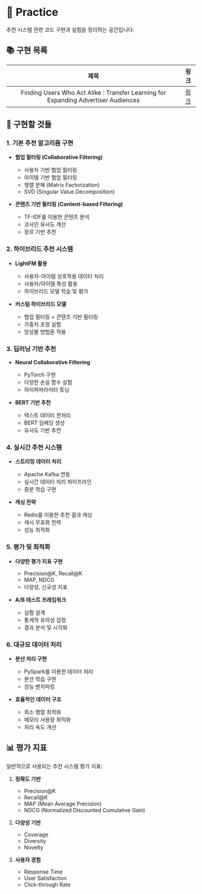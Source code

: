# 📕 Practice

추천 시스템 관련 코드 구현과 실험을 정리하는 공간입니다.

## 📚 구현 목록

| 제목 | 링크 |
|:---:|:---:|
| Finding Users Who Act Alike : Transfer Learning for Expanding Advertiser Audiences | [링크](./Transfer%20Learning%20for%20Expanding%20Advertiser%20Audiences) |

## 🚀 구현할 것들

### 1. 기본 추천 알고리즘 구현
- **협업 필터링 (Collaborative Filtering)**
  - 사용자 기반 협업 필터링
  - 아이템 기반 협업 필터링
  - 행렬 분해 (Matrix Factorization)
  - SVD (Singular Value Decomposition)

- **콘텐츠 기반 필터링 (Content-based Filtering)**
  - TF-IDF를 이용한 콘텐츠 분석
  - 코사인 유사도 계산
  - 장르 기반 추천

### 2. 하이브리드 추천 시스템
- **LightFM 활용**
  - 사용자-아이템 상호작용 데이터 처리
  - 사용자/아이템 특성 활용
  - 하이브리드 모델 학습 및 평가

- **커스텀 하이브리드 모델**
  - 협업 필터링 + 콘텐츠 기반 필터링
  - 가중치 조정 실험
  - 앙상블 방법론 적용

### 3. 딥러닝 기반 추천
- **Neural Collaborative Filtering**
  - PyTorch 구현
  - 다양한 손실 함수 실험
  - 하이퍼파라미터 튜닝

- **BERT 기반 추천**
  - 텍스트 데이터 전처리
  - BERT 임베딩 생성
  - 유사도 기반 추천

### 4. 실시간 추천 시스템
- **스트리밍 데이터 처리**
  - Apache Kafka 연동
  - 실시간 데이터 처리 파이프라인
  - 증분 학습 구현

- **캐싱 전략**
  - Redis를 이용한 추천 결과 캐싱
  - 캐시 무효화 전략
  - 성능 최적화

### 5. 평가 및 최적화
- **다양한 평가 지표 구현**
  - Precision@K, Recall@K
  - MAP, NDCG
  - 다양성, 신규성 지표

- **A/B 테스트 프레임워크**
  - 실험 설계
  - 통계적 유의성 검정
  - 결과 분석 및 시각화

### 6. 대규모 데이터 처리
- **분산 처리 구현**
  - PySpark를 이용한 데이터 처리
  - 분산 학습 구현
  - 성능 벤치마킹

- **효율적인 데이터 구조**
  - 희소 행렬 최적화
  - 메모리 사용량 최적화
  - 처리 속도 개선

## 📊 평가 지표

일반적으로 사용되는 추천 시스템 평가 지표:

1. **정확도 기반**
   - Precision@K
   - Recall@K
   - MAP (Mean Average Precision)
   - NDCG (Normalized Discounted Cumulative Gain)

2. **다양성 기반**
   - Coverage
   - Diversity
   - Novelty

3. **사용자 경험**
   - Response Time
   - User Satisfaction
   - Click-through Rate